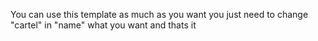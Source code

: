 You can use this template as much as you want you just need to change "cartel" in "name" what you want and thats it

